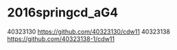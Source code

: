 # 2016springcd_aG4

40323130            https://github.com/40323130/cdw11
40323138            https://github.com/40323138-1/cdw11